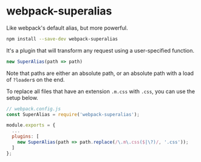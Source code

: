 # webpack-superalias

Like webpack's default alias, but more powerful.

```bash
npm install --save-dev webpack-superalias
```

It's a plugin that will transform any request using a user-specified function.

```js
new SuperAlias(path => path)
```

Note that paths are either an absolute path, or an absolute path with a load of `?loader`s on the end.

To replace all files that have an extension `.m.css` with `.css`, you can use the setup below.

```js
// webpack.config.js
const SuperAlias = require('webpack-superalias');

module.exports = {
  ...
  plugins: [
    new SuperAlias(path => path.replace(/\.m\.css($|\?)/, '.css'));
  ]
};
```
